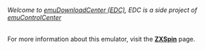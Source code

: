 ###### Welcome to [emuDownloadCenter (EDC)](https://github.com/PhoenixInteractiveNL/emuDownloadCenter/wiki/), EDC is a side project of [emuControlCenter](https://github.com/PhoenixInteractiveNL/emuControlCenter/wiki/)

For more information about this emulator, visit the [**ZXSpin**](https://github.com/PhoenixInteractiveNL/emuDownloadCenter/wiki/Emulator-zxspin#menu) page.
